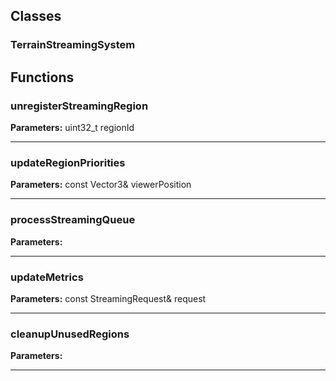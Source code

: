 
## Classes

### TerrainStreamingSystem




## Functions

### unregisterStreamingRegion



**Parameters:** uint32_t regionId

---

### updateRegionPriorities



**Parameters:** const Vector3& viewerPosition

---

### processStreamingQueue



**Parameters:** 

---

### updateMetrics



**Parameters:** const StreamingRequest& request

---

### cleanupUnusedRegions



**Parameters:** 

---
